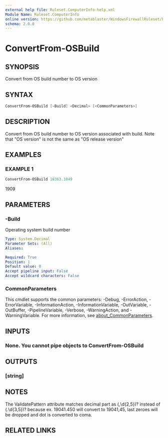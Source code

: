 ```yaml
---
external help file: Ruleset.ComputerInfo-help.xml
Module Name: Ruleset.ComputerInfo
online version: https://github.com/metablaster/WindowsFirewallRuleset/blob/master/Modules/Ruleset.ComputerInfo/Help/en-US/ConvertFrom-OSBuild.md
schema: 2.0.0
---
```


# ConvertFrom-OSBuild

## SYNOPSIS

Convert from OS build number to OS version

## SYNTAX

```powershell
ConvertFrom-OSBuild [-Build] <Decimal> [<CommonParameters>]
```

## DESCRIPTION

Convert from OS build number to OS version associated with build.
Note that "OS version" is not the same as "OS release version"

## EXAMPLES

### EXAMPLE 1

```powershell
ConvertFrom-OSBuild 18363.1049
```

1909

## PARAMETERS

### -Build

Operating system build number

```yaml
Type: System.Decimal
Parameter Sets: (All)
Aliases:

Required: True
Position: 1
Default value: 0
Accept pipeline input: False
Accept wildcard characters: False
```

### CommonParameters

This cmdlet supports the common parameters: -Debug, -ErrorAction, -ErrorVariable, -InformationAction, -InformationVariable, -OutVariable, -OutBuffer, -PipelineVariable, -Verbose, -WarningAction, and -WarningVariable. For more information, see [about_CommonParameters](http://go.microsoft.com/fwlink/?LinkID=113216).

## INPUTS

### None. You cannot pipe objects to ConvertFrom-OSBuild

## OUTPUTS

### [string]

## NOTES

The ValidatePattern attribute matches decimal part as (,\d{2,5})?
instead of (\.\d{3,5})?
because
ex.
19041.450 will convert to 19041,45, last zeroes will be dropped and dot is converted to coma.

## RELATED LINKS
